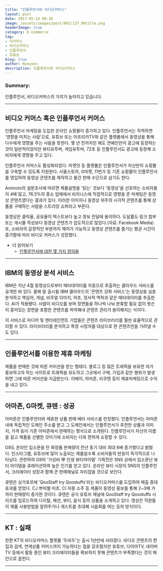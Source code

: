 ```yaml
---
title: "인플루언서와 비디오커머스"
layout: post
date: 2017-05-24 09:38
image: /assets/images/post/002/137_00title.png
headerImage: true
category: E-Commerce
tag:
- 이커머스
- 비디오커머스
- 인플루언서
- 유튜브
blog: true
author: Hyeyeon
description: 인플루언서와 비디오커머스
---
```


### Summary:

인플루언서, 비디오커머스의 가치가 높아지고 있습니다.

---

## 비디오 커머스 혹은 인플루언서 커머스

인플루언서 마케팅을 도입한 온라인 쇼핑몰이 증가하고 있다. 인플루언서는 직역하면 '영향을 미치는 사람'으로, 유튜브 또는 아프리카TV와 같은 플랫폼에서 동영상을 통해 다수에게 영향을 주는 사람을 뜻한다. 몇 년 전까지만 해도 연예인만이 광고에 등장하는 것이 일반적이었지만 뷰티유투버, 게임유투버, 72초 등 인플루언서도 광고에 등장해 소비자에게 영향을 주고 있다.

인플루언서 커머스도 활성화되었다. 마켓잇 등 플랫폼은 인플루언서가 자신만의 쇼핑몰을 구축할 수 있도록 지원한다. 서울스토어, G마켓, 11번가 등 기존 쇼핑몰이 인플루언서를 영입하여 동영상 콘텐츠를 제작하고 물건 판매 수단으로 삼기도 한다.

Animoto의 설문조사에 따르면 제품설명을 '읽는' 것보다 '동영상'을 선호하는 소비자들이 4배 많고, 76.5%의 중소 업체에서 비지니스에 직접적으로 영향을 준 마케팅은 동영상 콘텐츠였다는 결과가 있다. 이러한 이미지나 동영상 위주의 시각적 콘텐츠를 통해 상품을 구매하는 사람을 스트리밍 쇼퍼라고 부른다.

동영상은 클릭율, 공유율이 텍스트보다 높고 정보 전달에 용이하다. 도달률도 링크 첨부 또는 게시물 작성보다 동영상 콘텐츠가 압도적으로 많았다.(자료: Facebook Media) 또, 소비자의 감정적인 부분까지 제어가 가능하고 동영상 콘텐츠를 즐기는 평균 시간이 증가함에 따라 비디오 커머스가 성장했다.

* 더 읽어보기
  * [인플루언서에 대한 몇 가지 정의들](https://brunch.co.kr/@yogathumb/18)

---

## IBM의 동영상 분석 서비스

IBM은 지난 4월 동영상으로부터 메타데이터를 자동으로 추출하는 클라우드 서비스를 공개한 바 있다. 올해 말 출시될 IBM 클라우드의 '콘텐츠 강화 서비스'는 동영상을 심층 분석하고 핵심어, 개념, 비주얼 이미지, 어조, 정서적 맥락과 같은 메타데이터를 추출한다. AI가 적용됐다. 사람이 비디오를 보며 장면들을 하나씩 나눠 분류할 필요 없이 왓슨이 흥미있는 장면을 포함한 콘텐츠를 파악해내 콘텐츠 관리가 용이해지는 식이다.

이 서비스로 미디어 및 엔터테인먼트 기업들은 콘텐츠 라이브러리를 훨씬 효율적으로 관리할 수 있다. 라이브러리를 분석하고 특정 시청자를 대상으로 한 콘텐츠만을 가려낼 수도 있다.

---

## 인플루언서를 이용한 제휴 마케팅

제품을 판매한 것에 따른 커미션을 받는 형태다. 블로그 등 많은 트래픽을 보유한 자가 홍보하고자 하는 사이트로 트래픽을 유도하고 그곳에서 구매, 가입과 같은 행위가 발생하면 그에 따른 커미션을 지급받는다. 이베이, 아마존, 라쿠텐 등이 제휴마케팅으로 수익을 내고 있다.

---

## 아마존, G마켓, 큐텐 : 성공

아마존은 인플루언터와 제휴한 상품 판매 베타 서비스를 런칭했다. 인플루언서는 아마존 내에 독립적인 도메인 주소를 받고 그 도메인에서는 인플루언서가 추천한 상품과 이미지, 가격 등이 기존 아마존에서 판매하는 형식으로 소개된다. 인플루언서가 자신의 이름을 걸고 제품을 선별한 것이기에 소비자는 더욱 편하게 쇼핑할 수 있다.

G9도 온라인 입소문을 탄 화장품 판매량이 전년 동기 대비 최대 6배 증가했다고 밝혔다. 인스타그램, 유튜브에 많이 노출되는 제품일수록 소비자들의 반응이 즉각적으로 나타났다. 관련하여 G9의 '가성비 甲 인생 뷰티아이템' 기획전은 SNS 상에서 입소문난 뷰티 아이템을 큐레이션하여 높은 인기를 얻고 있다. 온라인 뷰티 시장이 SNS의 인플루언서, 크리에이터 성장과 함께 큰 판매채널로 자리잡을 것으로 보인다.

큐텐은 싱가포르에 'QooStaff try Qoostuffs'라는 비디오커머스를 도입하여 매출 증대 효과를 얻었다. CJ 쁘띠첼 미초, CI 자몽 소주 등 제품이 동영상 홍보를 통해 2~3배 가까이 판매량이 증가한 것이다. 큐텐은 공식 유튜브 채널에 QooStaff try Qoostuffs 시리즈를 업로드하여 디지털, 패션, 뷰티, 음식 등의 상품을 소개하고 있다. 영상은 직원들이 제품 사용방법을 알려주거나 게스트를 초대해 시음회를 여는 등의 방식이다.

---

## KT : 실패

한편 KT의 비디오커머스 플랫폼 '두비두'는 출시 1년만에 사라졌다. 비디오 콘텐츠의 편집과 검색, 연계상품 커머스까지 가능하다는 점을 강조했지만 유튜브, 다이아TV, 네이버TV 등에서 활동 중인 뷰티 크리에이터들을 확보하지 못해 콘텐츠가 부족했다는 것이 패인으로 꼽힌다.

---
